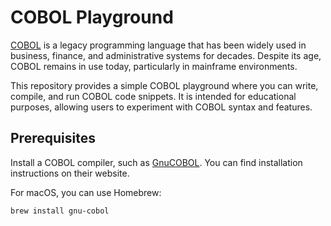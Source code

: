 COBOL Playground
================

[COBOL] is a legacy programming language that has been widely used in business, finance, and administrative systems for
decades. Despite its age, COBOL remains in use today, particularly in mainframe environments.

This repository provides a simple COBOL playground where you can write, compile, and run COBOL code snippets. It is
intended for educational purposes, allowing users to experiment with COBOL syntax and features.


## Prerequisites

Install a COBOL compiler, such as [GnuCOBOL]. You can find installation instructions on their website.

For macOS, you can use Homebrew:

```bash
brew install gnu-cobol
```



[COBOL]: https://en.wikipedia.org/wiki/COBOL
[GnuCOBOL]: https://gnucobol.sourceforge.io/
